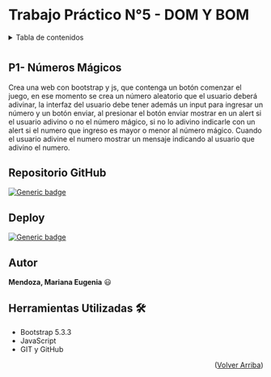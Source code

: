 <a id="readme-top"></a>

# Trabajo Práctico N°5 - DOM Y BOM

<details>
  <summary>Tabla de contenidos</summary>
    <ul>
      <li><a href="#p1--números-mágicos">P1- Números Mágicos</a></li>
      <li><a href="#repositorio-github">Repositorio GitHub</a></li>
      <li><a href="#deploy">Deploy</a></li>
      <li><a href="#autor">Autor</a></li>
      <li><a href="#herramientas-utilizadas-🛠️">Herramientas Utilizadas</a></li>
   </ul>  
</details>


#
## P1- Números Mágicos

Crea una web con bootstrap y js, que contenga un botón comenzar el juego, en ese momento se crea un número aleatorio que el usuario deberá adivinar, la interfaz del usuario debe tener además un input para ingresar un número y un botón enviar, al presionar el botón enviar mostrar en un alert si el usuario adivino o no el número mágico, si no lo adivino indicarle con un alert si el numero que ingreso es mayor o menor al número mágico.
Cuando el usuario adivine el numero mostrar un mensaje indicando al usuario que adivino el numero.

## Repositorio GitHub

[![Generic badge](https://img.shields.io/badge/Github-NúmerosMágicos-green.svg)](https://github.com/Marianita18/NumerosMagicos.git)

## Deploy

[![Generic badge](https://img.shields.io/badge/web-NúmerosMágicos-blue.svg)](https://p1-numeros-magicos.netlify.app/)

## Autor

**Mendoza, Mariana Eugenia** 😃

## Herramientas Utilizadas 🛠️

- Bootstrap 5.3.3
- JavaScript
- GIT y GitHub
<p align="right">(<a href="#readme-top">Volver Arriba</a>)</p>
